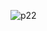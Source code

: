 ![p22](https://cloud.githubusercontent.com/assets/16949849/13327359/7de07b30-dc0f-11e5-9d58-6e831707f743.png)
